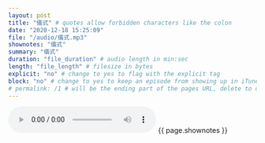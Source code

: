 ```yaml
---
layout: post
title: "儀式" # quotes allow forbidden characters like the colon
date: "2020-12-18 15:25:09"
file: "/audio/儀式.mp3"
shownotes: "儀式"
summary: "儀式"
duration: "file_duration" # audio length in min:sec
length: "file_length" # filesize in bytes
explicit: "no" # change to yes to flag with the explicit tag
block: "no" # change to yes to keep an episode from showing up in iTunes
# permalink: /1 # will be the ending part of the pages URL, delete to default to the title
---
```


<audio controls>
<source src="{{site.url}}{{site.baseurl}}{{ page.file }}" type="audio/x-mp3">
Your browser does not support the audio element.
</audio>
{{ page.shownotes }}
